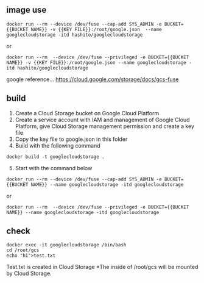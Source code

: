 ## image use

```
docker run --rm --device /dev/fuse --cap-add SYS_ADMIN -e BUCKET={{BUCKET NAME}} -v {{KEY FILE}}:/root/google.json  --name googlecloudstorage -itd hashito/googlecloudstorage 
```

or

```
docker run --rm  --device /dev/fuse --privileged -e BUCKET={{BUCKET NAME}} -v {{KEY FILE}}:/root/google.json --name googlecloudstorage -itd hashito/googlecloudstorage 
```

google reference...
https://cloud.google.com/storage/docs/gcs-fuse


## build

1. Create a Cloud Storage bucket on Google Cloud Platform
2. Create a service account with IAM and management of Google Cloud Platform, give Cloud Storage management permission and create a key file
3. Copy the key file to google.json in this folder
4. Build with the following command

```
docker build -t googlecloudstorage .
```

5. Start with the command below

```
docker run --rm --device /dev/fuse --cap-add SYS_ADMIN -e BUCKET={{BUCKET NAME}} --name googlecloudstorage -itd googlecloudstorage 
```

or

```
docker run --rm  --device /dev/fuse --privileged -e BUCKET={{BUCKET NAME}} --name googlecloudstorage -itd googlecloudstorage 
```

## check 

```
docker exec -it googlecloudstorage /bin/bash
cd /root/gcs
echo "hi">test.txt
```

Test.txt is created in Cloud Storage
*The inside of /root/gcs will be mounted by Cloud Storage.
